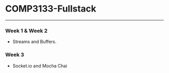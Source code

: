 # COMP3133-Fullstack
---
### Week 1 & Week 2
- Streams and Buffers.

### Week 3
- Socket.io and Mocha Chai
